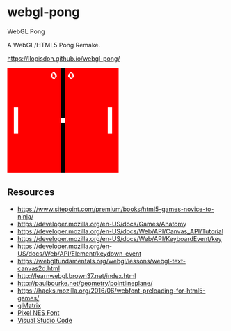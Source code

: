 # webgl-pong

WebGL Pong

A WebGL/HTML5 Pong Remake.

https://llopisdon.github.io/webgl-pong/

![screenshot](/res/screenshot.png)

## Resources
- https://www.sitepoint.com/premium/books/html5-games-novice-to-ninja/
- https://developer.mozilla.org/en-US/docs/Games/Anatomy
- https://developer.mozilla.org/en-US/docs/Web/API/Canvas_API/Tutorial
- https://developer.mozilla.org/en-US/docs/Web/API/KeyboardEvent/key
- https://developer.mozilla.org/en-US/docs/Web/API/Element/keydown_event
- https://webglfundamentals.org/webgl/lessons/webgl-text-canvas2d.html
- http://learnwebgl.brown37.net/index.html
- http://paulbourke.net/geometry/pointlineplane/
- https://hacks.mozilla.org/2016/06/webfont-preloading-for-html5-games/
- [glMatrix](https://github.com/toji/gl-matrix)
- [Pixel NES Font](http://www.pixelsagas.com/?download=pixel-emulator)
- [Visual Studio Code](https://code.visualstudio.com/)

